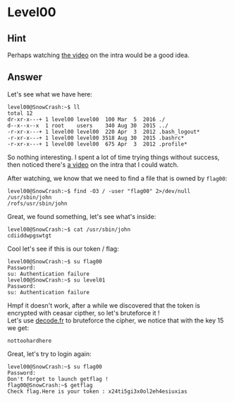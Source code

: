 # Level00

## Hint

Perhaps watching [the video](https://elearning.intra.42.fr/notions/snow-crash/subnotions/snow-crash/videos/snow-crash) on the intra would be a good idea.

## Answer

Let's see what we have here:
```
level00@SnowCrash:~$ ll
total 12
dr-xr-x---+ 1 level00 level00  100 Mar  5  2016 ./
d--x--x--x  1 root    users    340 Aug 30  2015 ../
-r-xr-x---+ 1 level00 level00  220 Apr  3  2012 .bash_logout*
-r-xr-x---+ 1 level00 level00 3518 Aug 30  2015 .bashrc*
-r-xr-x---+ 1 level00 level00  675 Apr  3  2012 .profile*
```

So nothing interesting. I spent a lot of time trying things without success, then noticed there's [a video](https://elearning.intra.42.fr/notions/snow-crash/subnotions/snow-crash/videos/snow-crash) on the intra that I could watch.

After watching, we know that we need to find a file that is owned by `flag00`:
```
level00@SnowCrash:~$ find -O3 / -user "flag00" 2>/dev/null
/usr/sbin/john
/rofs/usr/sbin/john
```

Great, we found something, let's see what's inside:
```
level00@SnowCrash:~$ cat /usr/sbin/john
cdiiddwpgswtgt
```

Cool let's see if this is our token / flag:
```
level00@SnowCrash:~$ su flag00
Password:
su: Authentication failure
level00@SnowCrash:~$ su level01
Password:
su: Authentication failure
```

Hmpf it doesn't work, after a while we discovered that the token is encrypted with ceasar cipther, so let's bruteforce it !<br>
Let's use [decode.fr](https://www.dcode.fr/chiffre-cesar) to bruteforce the cipher, we notice that with the key 15 we get:
```
nottoohardhere
```

Great, let's try to login again:
```
level00@SnowCrash:~$ su flag00
Password:
Don't forget to launch getflag !
flag00@SnowCrash:~$ getflag
Check flag.Here is your token : x24ti5gi3x0ol2eh4esiuxias
```
